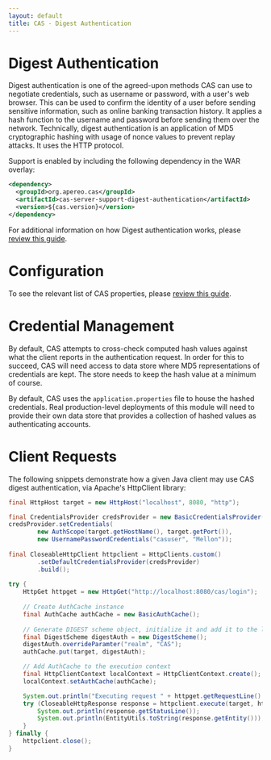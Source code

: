 ```yaml
---
layout: default
title: CAS - Digest Authentication
---
```


# Digest Authentication

Digest authentication is one of the agreed-upon methods CAS can use to negotiate credentials, such as username or password, with a user's 
web browser. This can be used to confirm the identity of a user before sending sensitive information, such as online banking transaction history. 
It applies a hash function to the username and password before sending them over the network. Technically, digest authentication is an application of MD5 cryptographic 
hashing with usage of nonce values to prevent replay attacks. It uses the HTTP protocol.

Support is enabled by including the following dependency in the WAR overlay:

```xml
<dependency>
  <groupId>org.apereo.cas</groupId>
  <artifactId>cas-server-support-digest-authentication</artifactId>
  <version>${cas.version}</version>
</dependency>
```

For additional information on how Digest authentication works, 
please [review this guide](https://en.wikipedia.org/wiki/Digest_access_authentication).

# Configuration

To see the relevant list of CAS properties, please [review this guide](Configuration-Properties.html).

# Credential Management

By default, CAS attempts to cross-check computed hash values against what the client reports in the authentication request.
In order for this to succeed, CAS will need access to data store where MD5 representations of credentials are kept. The store
needs to keep the hash value at a minimum of course. 

By default, CAS uses the `application.properties` file to house the hashed credentials. Real production-level deployments
of this module will need to provide their own data store that provides a collection of hashed values as authenticating accounts.

# Client Requests

The following snippets demonstrate how a given Java client may use CAS digest authentication, 
via Apache's HttpClient library:

```java
final HttpHost target = new HttpHost("localhost", 8080, "http");

final CredentialsProvider credsProvider = new BasicCredentialsProvider();
credsProvider.setCredentials(
        new AuthScope(target.getHostName(), target.getPort()),
        new UsernamePasswordCredentials("casuser", "Mellon"));
        
final CloseableHttpClient httpclient = HttpClients.custom()
        .setDefaultCredentialsProvider(credsProvider)
        .build();
        
try {
    HttpGet httpget = new HttpGet("http://localhost:8080/cas/login");
    
    // Create AuthCache instance
    final AuthCache authCache = new BasicAuthCache();
    
    // Generate DIGEST scheme object, initialize it and add it to the local auth cache
    final DigestScheme digestAuth = new DigestScheme();
    digestAuth.overrideParamter("realm", "CAS");
    authCache.put(target, digestAuth);

    // Add AuthCache to the execution context
    final HttpClientContext localContext = HttpClientContext.create();
    localContext.setAuthCache(authCache);

    System.out.println("Executing request " + httpget.getRequestLine() + " to target " + target);
    try (CloseableHttpResponse response = httpclient.execute(target, httpget, localContext)) {
        System.out.println(response.getStatusLine());
        System.out.println(EntityUtils.toString(response.getEntity()));
    }
} finally {
    httpclient.close();
}
```
